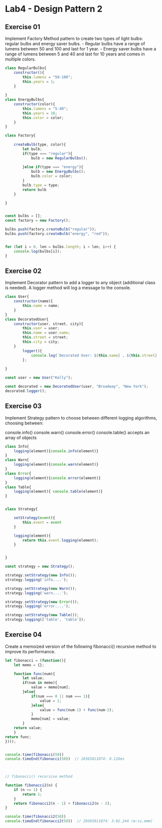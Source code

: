 # Lab4 - Design Pattern 2

## Exercise 01
Implement Factory Method pattern to create two types of light bulbs: regular bulbs and energy saver bulbs.
    - Regular bulbs have a range of lumens between 50 and 100 and last for 1 year.
    - Energy saver bulbs have a range of lumens between 5 and 40 and last for 10 years and comes in multiple colors.

```javascript
class RegularBulbs{
    constructor(){
        this.lumens = "50-100";
        this.years = 1;
    }
    
}
class EnergyBulbs{
    constructor(color){
        this.lumens = "5-40";
        this.years = 10;
        this.color = color;
    }
}

class Factory{
    
    createBulb(type, color){
        let bulb;
        if(type === "regular"){
            bulb = new RegularBulbs();
            
        }else if(type === "energy"){
            bulb = new EnergyBulbs();
            bulb.color = color;
        }
        bulb.type = type;
        return bulb
    }

}


const bulbs = [];
const factory = new Factory();

bulbs.push(factory.createBulb("regular"));
bulbs.push(factory.createBulb("energy", "red"));


for (let i = 0, len = bulbs.length; i < len; i++) {
    console.log(bulbs[i]);
}
```
## Exercise 02
Implement Decorator pattern to add a logger to any object (additional class is needed). A logger method will log a message to the console. 
```javascript
class User{
    constructor(name){
        this.name = name;
    }
}
class DecoratedUser{
    constructor(user, street, city){
        this.user = user;
        this.name = user.name;
        this.street = street;
        this.city = city;
    }
        logger(){
            console.log(`Decorated User: ${this.name} , ${this.street} , ${this.city} `);
        };
    
}

const user = new User("Kelly");

const decorated = new DecoratedUser(user, "Broadway", "New York");
decorated.logger();
```
## Exercise 03
Implement Strategy pattern to choose between different logging algorithms, choosing between:

console.info()
console.warn()
console.error()
console.table() accepts an array of objects


```javascript
class Info{
    logging(element){console.info(element)}
}
class Warn{
    logging(element){console.warn(element)}
}
class Error{
    logging(element){console.error(element)}
}
class Table{
    logging(element){ console.table(element)}
}


class Strategy{

    setStrategy(event){
        this.event = event
    }

    logging(element){
        return this.event.logging(element);
    }


}

const strategy = new Strategy();

strategy.setStrategy(new Info());
strategy.logging('info....');

strategy.setStrategy(new Warn());
strategy.logging('warn....');

strategy.setStrategy(new Error());
strategy.logging('error....');

strategy.setStrategy(new Table());
strategy.logging(['table', 'table']);
```
## Exercise 04
Create a memoized version of the following fibonacci() recursive method to improve its performance.

```javascript
let fibonacci = (function(){
    let memo = {};

    function func(num){
        let value;
        if(num in memo){ 
            value = memo[num]; 
        }else{
            if(num === 0 || num === 1){
                value = 1;
            }else{
                value = func(num-1) + func(num-2); 
            }
            memo[num] = value;
        }
    return value;
    }
return func;
})();


console.time(fibonacci(50))
console.timeEnd(fibonacci(50))  // 20365011074: 0.126ms

 

// fibonacci() recursive method

function fibonacci2(n) {
    if (n <= 1) {
        return 1;
    }
    return fibonacci2(n - 1) + fibonacci2(n - 2);
}

console.time(fibonacci2(50))
console.timeEnd(fibonacci2(50))  // 20365011074: 3:02.244 (m:ss.mmm)


```
